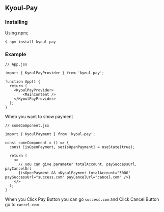 ## Kyoul-Pay

### Installing

Using npm;

```
$ npm install kyoul-pay
```

### Example

```
// App.jsx

import { KyoulPayProvider } from 'kyoul-pay';

function App() {
  return (
    <KyoulPayProvider>
        <MainContent />
    </KyoulPayProvider>
  );
}
```

Wheb you want to show payment
```
// someComponent.jsx

import { KyoulPayment } from 'kyoul-pay';

const someComponent = () => {
  const [isOpenPayment, setIsOpenPayment] = useState(true);

  return (
    <>
      // you can give parameter totalAccount, paySuccessUrl, payCancelUrl
      {isOpenPayment && <KyoulPayment totalAccount="3000" paySuccessUrl="success.com" payCancelUrl="cancel.com" />}
    </>
  );
}

```

When you Click Pay Button you can go `success.com` and Click Cancel Button go to `cancel.com`
